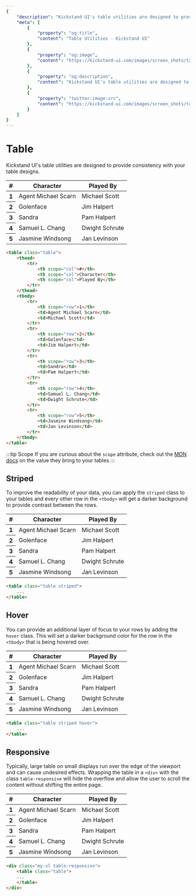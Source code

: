 ```yaml
---
{
    "description": "Kickstand UI's table utilities are designed to provide consistency with your table designs.",
    "meta": [
        {
            "property": "og:title",
            "content": "Table Utilities - Kickstand UI"
        },
        {
            "property": "og:image",
            "content": "https://kickstand-ui.com/images/screen_shots/table.png"
        },
        {
            "property": "og:description",
            "content": "Kickstand UI's table utilities are designed to provide consistency with your table designs."
        },
        {
            "property": "twitter:image:src",
            "content": "https://kickstand-ui.com/images/screen_shots/table.png"
        }
    ]
}
---
```


# Table

Kickstand UI's table utilities are designed to provide consistency with your table designs.

<div class="my-xl">
    <table class="table">
        <thead>
            <tr>
                <th scope="col">#</th>
                <th scope="col">Character</th>
                <th scope="col">Played By</th>
            </tr>
        </thead>
        <tbody>
            <tr>
                <th scope="row">1</th>
                <td>Agent Michael Scarn</td>
                <td>Michael Scott</td>
            </tr>
            <tr>
                <th scope="row">2</th>
                <td>Golenface</td>
                <td>Jim Halpert</td>
            </tr>
            <tr>
                <th scope="row">3</th>
                <td>Sandra</td>
                <td>Pam Halpert</td>
            </tr>
            <tr>
                <th scope="row">4</th>
                <td>Samuel L. Chang</td>
                <td>Dwight Schrute</td>
            </tr>
            <tr>
                <th scope="row">5</th>
                <td>Jasmine Windsong</td>
                <td>Jan Levinson</td>
            </tr>
        </tbody>
    </table>
</div>

```html
<table class="table">
    <thead>
        <tr>
            <th scope="col">#</th>
            <th scope="col">Character</th>
            <th scope="col">Played By</th>
        </tr>
    </thead>
    <tbody>
        <tr>
            <th scope="row">1</th>
            <td>Agent Michael Scarn</td>
            <td>Michael Scott</td>
        </tr>
        <tr>
            <th scope="row">2</th>
            <td>Golenface</td>
            <td>Jim Halpert</td>
        </tr>
        <tr>
            <th scope="row">3</th>
            <td>Sandra</td>
            <td>Pam Halpert</td>
        </tr>
        <tr>
            <th scope="row">4</th>
            <td>Samuel L. Chang</td>
            <td>Dwight Schrute</td>
        </tr>
        <tr>
            <th scope="row">5</th>
            <td>Jasmine Windsong</td>
            <td>Jan Levinson</td>
        </tr>
    </tbody>
</table>
```

:::tip Scope
If you are curious about the `scope` attribute, check out the [MDN docs](https://developer.mozilla.org/en-US/docs/Learn/HTML/Tables/Advanced#The_scope_attribute) on the value they bring to your tables
:::

## Striped

To improve the readability of your data, you can apply the `striped` class to your tables and every other row in the `<tbody>` will get a darker background to provide contrast between the rows.

<div class="my-xl">
    <table class="table striped">
        <thead>
            <tr>
                <th scope="col">#</th>
                <th scope="col">Character</th>
                <th scope="col">Played By</th>
            </tr>
        </thead>
        <tbody>
            <tr>
                <th scope="row">1</th>
                <td>Agent Michael Scarn</td>
                <td>Michael Scott</td>
            </tr>
            <tr>
                <th scope="row">2</th>
                <td>Golenface</td>
                <td>Jim Halpert</td>
            </tr>
            <tr>
                <th scope="row">3</th>
                <td>Sandra</td>
                <td>Pam Halpert</td>
            </tr>
            <tr>
                <th scope="row">4</th>
                <td>Samuel L. Chang</td>
                <td>Dwight Schrute</td>
            </tr>
            <tr>
                <th scope="row">5</th>
                <td>Jasmine Windsong</td>
                <td>Jan Levinson</td>
            </tr>
        </tbody>
    </table>
</div>

```html
<table class="table striped">
    ...
</table>
```

## Hover

You can provide an additional layer of focus to your rows by adding the `hover` class. This will set a darker background color for the row in the `<tbody>` that is being hovered over.

<div class="my-xl">
    <table class="table striped hover">
        <thead>
            <tr>
                <th scope="col">#</th>
                <th scope="col">Character</th>
                <th scope="col">Played By</th>
            </tr>
        </thead>
        <tbody>
            <tr>
                <th scope="row">1</th>
                <td>Agent Michael Scarn</td>
                <td>Michael Scott</td>
            </tr>
            <tr>
                <th scope="row">2</th>
                <td>Golenface</td>
                <td>Jim Halpert</td>
            </tr>
            <tr>
                <th scope="row">3</th>
                <td>Sandra</td>
                <td>Pam Halpert</td>
            </tr>
            <tr>
                <th scope="row">4</th>
                <td>Samuel L. Chang</td>
                <td>Dwight Schrute</td>
            </tr>
            <tr>
                <th scope="row">5</th>
                <td>Jasmine Windsong</td>
                <td>Jan Levinson</td>
            </tr>
        </tbody>
    </table>
</div>

```html
<table class="table striped hover">
    ...
</table>
```

## Responsive

Typically, large table on small displays run over the edge of the viewport and can cause undesired effects. Wrapping the table in a `<div>` with the class `table-responsive` will hide the overflow and allow the user to scroll the content without shifting the entire page.

<div class="my-xl table-responsive">
    <table class="table">
        <thead>
            <tr>
                <th scope="col">#</th>
                <th scope="col">Character</th>
                <th scope="col">Played By</th>
            </tr>
        </thead>
        <tbody>
            <tr>
                <th scope="row">1</th>
                <td>Agent Michael Scarn</td>
                <td>Michael Scott</td>
            </tr>
            <tr>
                <th scope="row">2</th>
                <td>Golenface</td>
                <td>Jim Halpert</td>
            </tr>
            <tr>
                <th scope="row">3</th>
                <td>Sandra</td>
                <td>Pam Halpert</td>
            </tr>
            <tr>
                <th scope="row">4</th>
                <td>Samuel L. Chang</td>
                <td>Dwight Schrute</td>
            </tr>
            <tr>
                <th scope="row">5</th>
                <td>Jasmine Windsong</td>
                <td>Jan Levinson</td>
            </tr>
        </tbody>
    </table>
</div>

```html
<div class="my-xl table-responsive">
    <table class="table">
    ...
    </table>
</div>
```

